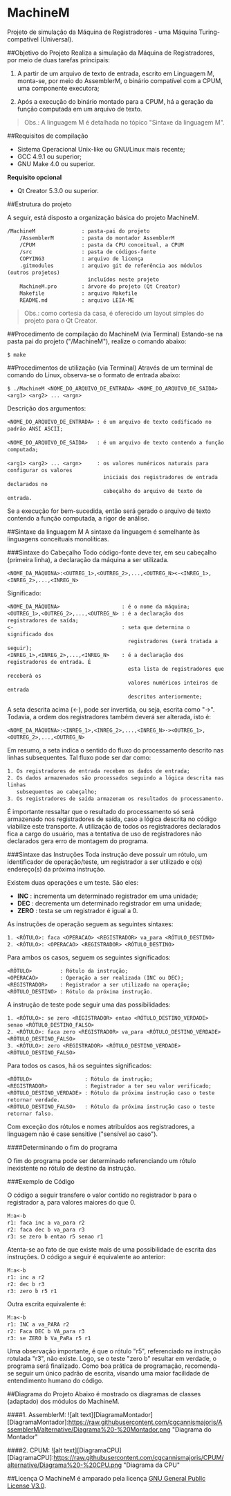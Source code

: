 # MachineM
Projeto de simulação da Máquina de Registradores - uma Máquina Turing-compatível (Universal).

##Objetivo do Projeto
Realiza a simulação da Máquina de Registradores, por meio de duas tarefas principais:

  1. A partir de um arquivo de texto de entrada, escrito em Linguagem M, monta-se, por meio do AssemblerM,
     o binário compatível com a CPUM, uma componente executora;
  
  2. Após a execução do binário montado para a CPUM, há a geração da função computada em um arquivo
     de texto.

     
> Obs.: A linguagem M é detalhada no tópico "Sintaxe da linguagem M".

##Requisitos de compilação
* Sistema Operacional Unix-like ou GNU/Linux mais recente;
* GCC 4.9.1 ou superior;
* GNU Make 4.0 ou superior.

**Requisito opcional**
* Qt Creator 5.3.0 ou superior.

##Estrutura do projeto

A seguir, está disposto a organização básica do projeto MachineM.

	/MachineM				: pasta-pai do projeto	
		/AssemblerM			: pasta do montador AssemblerM
		/CPUM				: pasta da CPU conceitual, a CPUM
		/src				: pasta de códigos-fonte
		COPYING3			: arquivo de licença
		.gitmodules			: arquivo git de referência aos módulos (outros projetos)
						      incluídos neste projeto
		MachineM.pro 	    : árvore do projeto (Qt Creator)
		Makefile			: arquivo Makefile
		README.md			: arquivo LEIA-ME

> Obs.: como cortesia da casa, é oferecido um layout simples do projeto para o Qt Creator.

##Procedimento de compilação do MachineM (via Terminal)
Estando-se na pasta pai do projeto ("/MachineM"), realize o comando abaixo:

	$ make

##Procedimentos de utilização (via Terminal)
Através de um terminal de comando do Linux, observa-se o formato de entrada abaixo:

	$ ./MachineM <NOME_DO_ARQUIVO_DE_ENTRADA> <NOME_DO_ARQUIVO_DE_SAIDA> <arg1> <arg2> ... <argn>
	
	
Descrição dos argumentos:


	<NOME_DO_ARQUIVO_DE_ENTRADA> : é um arquivo de texto codificado no padrão ANSI ASCII;
	
	<NOME_DO_ARQUIVO_DE_SAIDA>   : é um arquivo de texto contendo a função computada;
	
	<arg1> <arg2> ... <argn>     : os valores numéricos naturais para configurar os valores
	                               iniciais dos registradores de entrada declarados no
	                               cabeçalho do arquivo de texto de entrada.

Se a execução for bem-sucedida, então será gerado o arquivo de texto contendo a função computada, a rigor de análise.

##Sintaxe da linguagem M
A sintaxe da linguagem é semelhante às linguagens conceituais monolíticas.

###Sintaxe do Cabeçalho
Todo código-fonte deve ter, em seu cabeçalho (primeira linha), a declaração da máquina a ser utilizada.
	
	<NOME_DA_MÁQUINA>:<OUTREG_1>,<OUTREG_2>,...,<OUTREG_N><-<INREG_1>,<INREG_2>,...,<INREG_N>
	
Significado:
		
	<NOME_DA_MÁQUINA>                    : é o nome da máquina;
	<OUTREG_1>,<OUTREG_2>,...,<OUTREG_N> : é a declaração dos registradores de saída;
	<-                                   : seta que determina o significado dos 
										   registradores (será tratada a seguir);
	<INREG_1>,<INREG_2>,...,<INREG_N>    : é a declaração dos registradores de entrada. É 
									       esta lista de registradores que receberá os
									       valores numéricos inteiros de entrada 
									       descritos anteriormente;
A seta descrita acima (<-), pode ser invertida, ou seja, escrita como "->". Todavia, a ordem dos registradores 
também deverá ser alterada, isto é:
		
	<NOME_DA_MÁQUINA>:<INREG_1>,<INREG_2>,...,<INREG_N>-><OUTREG_1>,<OUTREG_2>,...,<OUTREG_N>
		
Em resumo, a seta indica o sentido do fluxo do processamento descrito nas linhas subsequentes.
Tal fluxo pode ser dar como:
			
	1. Os registradores de entrada recebem os dados de entrada;
	2. Os dados armazenados são processados seguindo a lógica descrita nas linhas 
	   subsequentes ao cabeçalho;
	3. Os registradores de saída armazenam os resultados do processamento.

É importante ressaltar que o resultado do processamento só será armazenado nos registradores de saída, caso a lógica
descrita no código viabilize este transporte.
A utilização de todos os registradores declarados fica a cargo do usuário, mas a tentativa de uso de registradores não 
declarados gera erro de montagem do programa.

###Sintaxe das Instruções
Toda instrução deve possuir um rótulo, um identificador de operação/teste, um registrador a ser utilizado e o(s)
endereço(s) da próxima instrução.
	
Existem duas operações e um teste. São eles:

* **INC**	: incrementa um determinado registrador em uma unidade;
* **DEC**	: decrementa um determinado registrador em uma unidade;
* **ZERO**	: testa se um registrador é igual a 0.

As instruções de operação seguem as seguintes sintaxes:
	
	1. <RÓTULO>: faca <OPERACAO> <REGISTRADOR> va_para <RÓTULO_DESTINO>
	2. <RÓTULO>: <OPERACAO> <REGISTRADOR> <RÓTULO_DESTINO>
	
Para ambos os casos, seguem os seguintes significados:
	
	<RÓTULO>         : Rótulo da instrução;
	<OPERACAO>       : Operação a ser realizada (INC ou DEC);
	<REGISTRADOR>    : Registrador a ser utilizado na operação;
	<RÓTULO_DESTINO> : Rótulo da próxima instrução.
		
A instrução de teste pode seguir uma das possibilidades:

	1. <RÓTULO>: se zero <REGISTRADOR> entao <RÓTULO_DESTINO_VERDADE> senao <RÓTULO_DESTINO_FALSO>
	2. <RÓTULO>: faca zero <REGISTRADOR> va_para <RÓTULO_DESTINO_VERDADE> <RÓTULO_DESTINO_FALSO>
	3. <RÓTULO>: zero <REGISTRADOR> <RÓTULO_DESTINO_VERDADE> <RÓTULO_DESTINO_FALSO>
	
Para todos os casos, há os seguintes significados:

	<RÓTULO>                 : Rótulo da instrução;
	<REGISTRADOR>            : Registrador a ter seu valor verificado;
	<RÓTULO_DESTINO_VERDADE> : Rótulo da próxima instrução caso o teste retornar verdade.
	<RÓTULO_DESTINO_FALSO>   : Rótulo da próxima instrução caso o teste retornar falso.

Com exceção dos rótulos e nomes atribuídos aos registradores, a linguagem não é case sensitive ("sensível ao caso").

####Determinando o fim do programa

O fim do programa pode ser determinado referenciando um rótulo inexistente no rótulo de destino da instrução.

###Exemplo de Código

O código a seguir transfere o valor contido no registrador b para o registrador a, para valores maiores do que 0.
```
M:a<-b
r1: faca inc a va_para r2
r2: faca dec b va_para r3
r3: se zero b entao r5 senao r1
```
Atenta-se ao fato de que existe mais de uma possibilidade de escrita das instruções. O código a seguir é 
equivalente ao anterior:
```
M:a<-b
r1: inc a r2
r2: dec b r3
r3: zero b r5 r1
```
Outra escrita equivalente é:
```
M:a<-b
r1: INC a va_PARA r2
r2: Faca DEC b VA_para r3
r3: se ZERO b Va_PaRa r5 r1
```
Uma observação importante, é que o rótulo "r5", referenciado na instrução rotulada "r3", não existe. Logo, 
se o teste "zero b" resultar em verdade, o programa será finalizado.
Como boa prática de programação, recomenda-se seguir um único padrão de escrita, visando uma maior facilidade de 
entendimento humano do código.

##Diagrama do Projeto
Abaixo é mostrado os diagramas de classes (adaptado) dos módulos do MachineM.

####1. AssemblerM:
![alt text][DiagramaMontador]
[DiagramaMontador]:https://raw.githubusercontent.com/cgcannismajoris/AssemblerM/alternative/Diagrama%20-%20Montador.png "Diagrama do Montador"

####2. CPUM:
![alt text][DiagramaCPU]
[DiagramaCPU]:https://raw.githubusercontent.com/cgcannismajoris/CPUM/alternative/Diagrama%20-%20CPU.png "Diagrama da CPU"

##Licença
O MachineM é amparado pela licença [GNU General Public License V3.0](https://www.gnu.org/licenses/gpl.txt).
